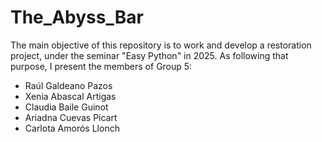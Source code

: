 # The_Abyss_Bar
The main objective of this repository is to work and develop a restoration project, under the seminar "Easy Python" in 2025. As following that purpose, I present the members of Group 5:
- Raúl Galdeano Pazos
- Xenia Abascal Artigas
- Claudia Baile Guinot
- Ariadna Cuevas Picart
- Carlota Amorós Llonch
